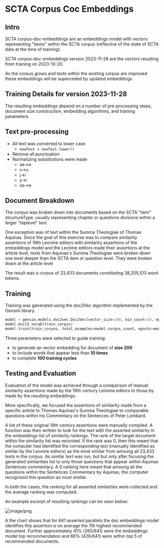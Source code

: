 # SCTA Corpus Coc Embeddings 

## Intro

SCTA corpus-doc-embeddings are an embeddings model with vectors representing "items" within the SCTA corpus (reflective of the state of SCTA data at the time of training).

SCTA corpus-doc-embeddings version 2023-11-28 are the vectors resulting from training on 2023-10-20. 

As the corpus grows and texts within the existing corpus are improved these embeddings will be superceded by updated embeddings. 


## Training Details for version 2023-11-28

The resulting embeddings depend on a number of pre-processing steps, document size construction, embedding algorithms, and training parameters.

## Text pre-processing

* All text was converted to lower case
  * `newText = newText.lower()`
* Remove all punctuation
* Normalizing substitutions were made
  * ae->e
  * v->u
  * j->i
  * y->i
  * oe->e
 
## Document Breakdown

The corpus was broken down into documents based on the SCTA "item" structureType, usually representing chapter or questions divisions within a larger "toplevel" text.

One exception was of text within the Summa Theologiae of Thomas Aquinas. 
Since the goal of this exercise was to compare similarity assertions of 19th Leonine editors with similarity assertions of the embeddings model and the Leonine editors made their assertions at the article level, texts from Aquinas's Summa Theologiae were broken down one level deeper than the SCTA item or question level. They were broken down at the article level

The result was a corpus of 23,433 documents constituting 38,205,513 word tokens.

## Training

Training was generated using the doc2Vec algorithm implemented by the Gensim library. 

```python
model = gensim.models.doc2vec.Doc2Vec(vector_size=200, min_count=10, epochs=100)
model.build_vocab(train_corpus)
model.train(train_corpus, total_examples=model.corpus_count, epochs=model.epochs)
```

Three parameters were selected to guide training:

* to generate an vector embedding for document of **size 200**
* to include words that appear less than **10 times**
* to complete **100 training cycles**


## Testing and Evaluation

Evaluation of the model was achieved through a comparison of manual similarity assertions made by the 19th century Leonine editors to those by made by the resulting embeddings. 

More specifically, we focused the assertions of similarity made from a specific article to Thomas Aquinas's Summa Theologiae to comparable questions within his Commentary on the Sentences of Peter Lombard. 

A list of these original 19th century assertions were manually compiled. A function was then written to look for the text with the asserted similarity in the embeddings list of similarity rankings. 
The rank of the target document within the similarity list was recorded. 
If the rank was 0, then this meant that the computer had identified the corresponding text (manually identified as similar by the Leonine editors) as the most similar from amoung all 23,433 texts in the corpus.
As similar text was run, but but only after focusing the generated similarities list to only those questions that appear within Aquinas Sentences commentary. 
A 0 ranking here meant that amoung all the questions within the Sentences Commentary by Aquinas, the computer recognized this question as most similar.

In both the cases, the ranking for all asserted similarties were collected and the average ranking was computed. 

An example excerpt of resulting rankings can be seen below:

![image/png](https://cdn-uploads.huggingface.co/production/uploads/6560a782a72f05d2ea5e0336/6P-PC6R9YIfYflyYUplNU.png)

A the chart shows that for 641 asserted parallels the doc embeddings model identifies this assertion is on average the 7th highest recommended document. 
Further approximately 41% (265/641) were the embeddings model top recommendation and 66% (426/641) were within top 5 of recommended documents.


